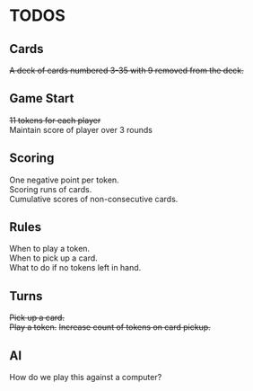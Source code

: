# TODOS

## Cards
~~A deck of cards numbered 3-35 with 9 removed from the deck.~~

## Game Start
~~11 tokens for each player~~  
Maintain score of player over 3 rounds  


## Scoring
One negative point per token.  
Scoring runs of cards.  
Cumulative scores of non-consecutive cards. 

## Rules
When to play a token.   
When to pick up a card.   
What to do if no tokens left in hand. 

## Turns
~~Pick up a card.~~  
~~Play a token.~~
~~Increase count of tokens on card pickup.~~  
 
## AI
How do we play this against a computer?
